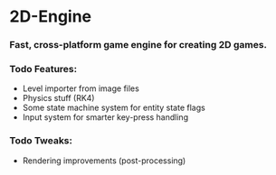 # 2D-Engine
### Fast, cross-platform game engine for creating 2D games.

### Todo Features:
- Level importer from image files
- Physics stuff (RK4)
- Some state machine system for entity state flags
- Input system for smarter key-press handling

### Todo Tweaks:
- Rendering improvements (post-processing)